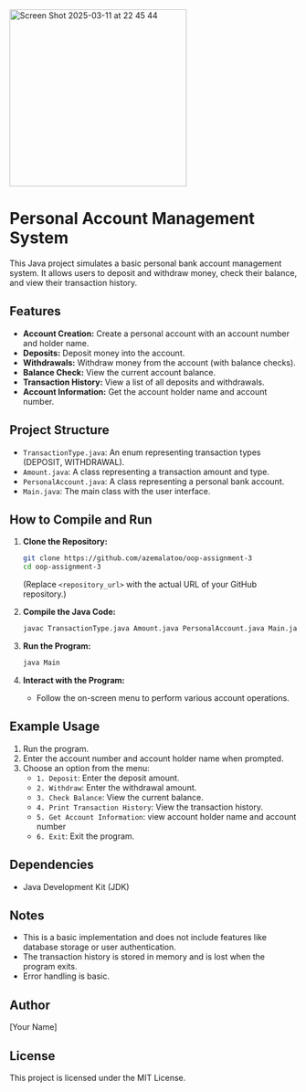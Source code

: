 <img width="310" alt="Screen Shot 2025-03-11 at 22 45 44" src="https://github.com/user-attachments/assets/779df128-768d-4f28-8745-76f39730cc1d" />

# Personal Account Management System

This Java project simulates a basic personal bank account management system. It allows users to deposit and withdraw money, check their balance, and view their transaction history.

## Features

* **Account Creation:** Create a personal account with an account number and holder name.
* **Deposits:** Deposit money into the account.
* **Withdrawals:** Withdraw money from the account (with balance checks).
* **Balance Check:** View the current account balance.
* **Transaction History:** View a list of all deposits and withdrawals.
* **Account Information:** Get the account holder name and account number.

## Project Structure

* `TransactionType.java`: An enum representing transaction types (DEPOSIT, WITHDRAWAL).
* `Amount.java`: A class representing a transaction amount and type.
* `PersonalAccount.java`: A class representing a personal bank account.
* `Main.java`: The main class with the user interface.

## How to Compile and Run

1.  **Clone the Repository:**
    ```bash
    git clone https://github.com/azemalatoo/oop-assignment-3
    cd oop-assignment-3
    ```
    (Replace `<repository_url>` with the actual URL of your GitHub repository.)

2.  **Compile the Java Code:**
    ```bash
    javac TransactionType.java Amount.java PersonalAccount.java Main.java
    ```

3.  **Run the Program:**
    ```bash
    java Main
    ```

4.  **Interact with the Program:**
    * Follow the on-screen menu to perform various account operations.

## Example Usage

1.  Run the program.
2.  Enter the account number and account holder name when prompted.
3.  Choose an option from the menu:
    * `1. Deposit`: Enter the deposit amount.
    * `2. Withdraw`: Enter the withdrawal amount.
    * `3. Check Balance`: View the current balance.
    * `4. Print Transaction History`: View the transaction history.
    * `5. Get Account Information`: view account holder name and account number
    * `6. Exit`: Exit the program.

## Dependencies

* Java Development Kit (JDK)

## Notes

* This is a basic implementation and does not include features like database storage or user authentication.
* The transaction history is stored in memory and is lost when the program exits.
* Error handling is basic.

## Author

[Your Name]

## License

This project is licensed under the MIT License.
